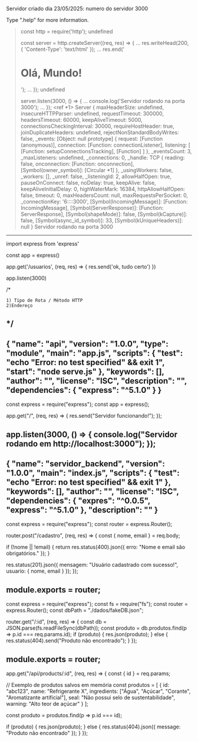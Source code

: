 Servidor criado dia 23/05/2025: numero do servidor 3000

Type ".help" for more information.
> const http = require('http');
undefined
>
> const server = http.createServer((req, res) => {
...   res.writeHead(200, { 'Content-Type': 'text/html' });
...   res.end('<h1>Olá, Mundo!</h1>');
... });
undefined
>
> server.listen(3000, () => {
...   console.log('Servidor rodando na porta 3000');
... });
<ref *1> Server {
  maxHeaderSize: undefined,
  insecureHTTPParser: undefined,
  requestTimeout: 300000,
  headersTimeout: 60000,
  keepAliveTimeout: 5000,
  connectionsCheckingInterval: 30000,
  requireHostHeader: true,
  joinDuplicateHeaders: undefined,
  rejectNonStandardBodyWrites: false,
  _events: [Object: null prototype] {
    request: [Function (anonymous)],
    connection: [Function: connectionListener],
    listening: [ [Function: setupConnectionsTracking], [Function] ]
  },
  _eventsCount: 3,
  _maxListeners: undefined,
  _connections: 0,
  _handle: TCP {
    reading: false,
    onconnection: [Function: onconnection],
    [Symbol(owner_symbol)]: [Circular *1]
  },
  _usingWorkers: false,
  _workers: [],
  _unref: false,
  _listeningId: 2,
  allowHalfOpen: true,
  pauseOnConnect: false,
  noDelay: true,
  keepAlive: false,
  keepAliveInitialDelay: 0,
  highWaterMark: 16384,
  httpAllowHalfOpen: false,
  timeout: 0,
  maxHeadersCount: null,
  maxRequestsPerSocket: 0,
  _connectionKey: '6::::3000',
  [Symbol(IncomingMessage)]: [Function: IncomingMessage],
  [Symbol(ServerResponse)]: [Function: ServerResponse],
  [Symbol(shapeMode)]: false,
  [Symbol(kCapture)]: false,
  [Symbol(async_id_symbol)]: 33,
  [Symbol(kUniqueHeaders)]: null
}
> Servidor rodando na porta 3000
-----------------------------------------------------------------------------------------------------------------------------
import express from 'express'

const app = express()

app.get('/usuarios', (req, res) => {
    res.send('ok, tudo certo')
})

app.listen(3000)


/*
   
    1) Tipo de Rota / Método HTTP
    2)Endereço

*/
-----------------------------------------------------------------------------------------------------------------------------
{
  "name": "api",
  "version": "1.0.0",
  "type": "module",
  "main": "app.js",
  "scripts": {
    "test": "echo \"Error: no test specified\" && exit 1",
    "start": "node serve.js"
  },
  "keywords": [],
  "author": "",
  "license": "ISC",
  "description": "",
  "dependencies": {
  "express": "^5.1.0"
  }
}
-----------------------------------------------------------------------------------------------------------------------------
const express = require("express");
const app = express();

app.get("/", (req, res) => {
  res.send("Servidor funcionando!");
});

app.listen(3000, () => {
  console.log("Servidor rodando em http://localhost:3000");
});
----------------------------------------------------------------------------------------------------------------------------
{
  "name": "servidor_backend",
  "version": "1.0.0",
  "main": "index.js",
  "scripts": {
    "test": "echo \"Error: no test specified\" && exit 1"
  },
  "keywords": [],
  "author": "",
  "license": "ISC",
  "dependencies": {
    "expres": "^0.0.5",
    "express": "^5.1.0"
  },
  "description": ""
}
----------------------------------------------------------------------------------------------------------------------------
const express = require("express");
const router = express.Router();

router.post("/cadastro", (req, res) => {
  const { nome, email } = req.body;

  if (!nome || !email) {
    return res.status(400).json({ erro: "Nome e email são obrigatórios." });
  }

  res.status(201).json({
    mensagem: "Usuário cadastrado com sucesso!",
    usuario: { nome, email }
  });
});

module.exports = router;
----------------------------------------------------------------------------------------------------------------------------
const express = require("express");
const fs = require("fs");
const router = express.Router();
const dbPath = "./dados/fakeDB.json";

router.get("/:id", (req, res) => {
  const db = JSON.parse(fs.readFileSync(dbPath));
  const produto = db.produtos.find(p => p.id === req.params.id);
  if (produto) {
    res.json(produto);
  } else {
    res.status(404).send("Produto não encontrado");
  }
});

module.exports = router;
----------------------------------------------------------------------------------------------------------------------------
app.get("/api/products/:id", (req, res) => {
  const { id } = req.params;

  // Exemplo de produtos salvos em memória
  const produtos = [
    {
      id: "abc123",
      name: "Refrigerante X",
      ingredients: ["Água", "Açúcar", "Corante", "Aromatizante artificial"],
      seal: "Não possui selo de sustentabilidade",
      warning: "Alto teor de açúcar"
    }
  ];

  const produto = produtos.find(p => p.id === id);

  if (produto) {
    res.json(produto);
  } else {
    res.status(404).json({ message: "Produto não encontrado" });
  }
});
